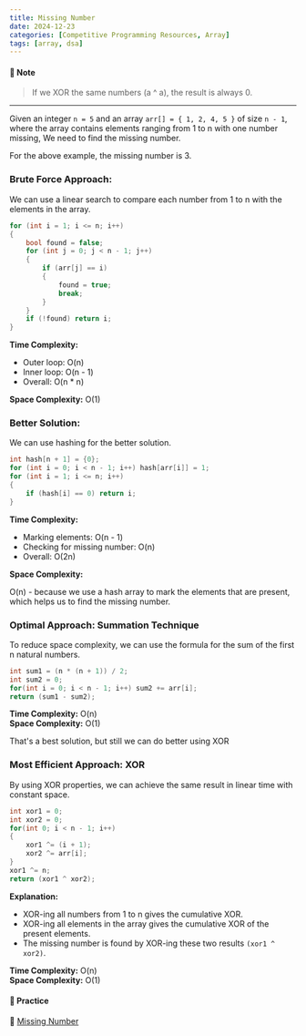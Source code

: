 ```yaml
---
title: Missing Number
date: 2024-12-23
categories: [Competitive Programming Resources, Array]
tags: [array, dsa]
---
```


#### **📝 Note**

> If we XOR the same numbers (a ^ a), the result is always 0.

---

Given an integer `n = 5` and an array `arr[] = { 1, 2, 4, 5 }` of size `n - 1`, where the array contains elements ranging from 1 to n with one number missing, We need to find the missing number.

For the above example, the missing number is 3.

### Brute Force Approach:

We can use a linear search to compare each number from 1 to n with the elements in the array.

```cpp
for (int i = 1; i <= n; i++) 
{
    bool found = false;
    for (int j = 0; j < n - 1; j++) 
    {
        if (arr[j] == i) 
        {
            found = true;
            break;
        }
    }
    if (!found) return i;
}
```

**Time Complexity:**

- Outer loop: O(n)
- Inner loop: O(n - 1)
- Overall: O(n * n)

**Space Complexity:** O(1)

### Better Solution:

We can use hashing for the better solution.

```cpp
int hash[n + 1] = {0};  
for (int i = 0; i < n - 1; i++) hash[arr[i]] = 1;  
for (int i = 1; i <= n; i++) 
{  
    if (hash[i] == 0) return i;  
}
```

**Time Complexity:**

- Marking elements: O(n - 1)
- Checking for missing number: O(n)
- Overall: O(2n)

**Space Complexity:**

O(n) - because we use a hash array to mark the elements that are present, which helps us to find the missing number.

### Optimal Approach: Summation Technique

To reduce space complexity, we can use the formula for the sum of the first n natural numbers.

```cpp
int sum1 = (n * (n + 1)) / 2;
int sum2 = 0;
for(int i = 0; i < n - 1; i++) sum2 += arr[i];
return (sum1 - sum2);
```

**Time Complexity:** O(n)\
**Space Complexity:** O(1)

That's a best solution, but still we can do better using XOR

### Most Efficient Approach: XOR

By using XOR properties, we can achieve the same result in linear time with constant space.

```cpp
int xor1 = 0;
int xor2 = 0;
for(int 0; i < n - 1; i++) 
{
    xor1 ^= (i + 1);
    xor2 ^= arr[i];
}
xor1 ^= n;
return (xor1 ^ xor2);
```

**Explanation:**

- XOR-ing all numbers from 1 to n gives the cumulative XOR.
- XOR-ing all elements in the array gives the cumulative XOR of the present elements.
- The missing number is found by XOR-ing these two results `(xor1 ^ xor2)`.

**Time Complexity:** O(n)\
**Space Complexity:** O(1)

#### **🎯 Practice** 

🔗 [Missing Number](https://www.naukri.com/code360/problems/missing-number_6680467)